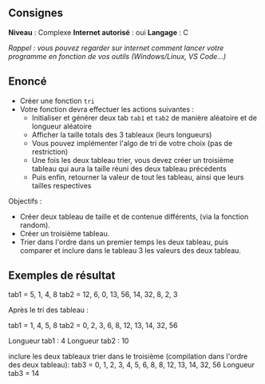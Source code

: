 ## Consignes

**Niveau** : Complexe
**Internet autorisé** : oui
**Langage** : C

_Rappel : vous pouvez regarder sur internet comment lancer votre programme en fonction de vos outils (Windows/Linux, VS Code...)_

## Enoncé

- Créer une fonction `tri`
- Votre fonction devra effectuer les actions suivantes : 
    - Initialiser et générer deux tab `tab1` et `tab2` de manière aléatoire et de longueur aléatoire
    - Afficher la taille totals des 3 tableaux (leurs longueurs)
    - Vous pouvez implémenter l'algo de tri de votre choix (pas de restriction)
    - Une fois les deux tableau trier, vous devez créer un troisième tableau qui aura la taille réuni des deux tableau précédents
    - Puis enfin, retourner la valeur de tout les tableau, ainsi que leurs tailles respectives


Objectifs : 

- Créer deux tableau de taille et de contenue différents, (via la fonction random).
- Créer un troisième tableau.
- Trier dans l'ordre dans un premier temps les deux tableau, puis comparer et inclure dans le tableau 3 les valeurs des deux tableau.



## Exemples de résultat
tab1 = 5, 1, 4, 8
tab2 = 12, 6, 0, 13, 56, 14, 32, 8, 2, 3

Après le tri des tableau :

tab1 = 1, 4, 5, 8
tab2 = 0, 2, 3, 6, 8, 12, 13, 14, 32, 56 

Longueur tab1 : 4
Longueur tab2 : 10

inclure les deux tableaux trier dans le troisième (compilation dans l'ordre des deux tableau): 
tab3 = 0, 1, 2, 3, 4, 5, 6, 8, 8, 12, 13, 14, 32, 56
Longueur tab3 = 14


